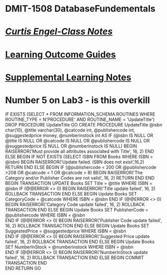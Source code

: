# **DMIT-1508 DatabaseFundementals**
# [***Curtis Engel-Class Notes***](//github.com/cengel2/DatabaseFundementals/blob/master/ClassNotes.MD)
# [**Learning Outcome Guides**](http://dmit-1508.github.io/learningOutcomeGuides)
# [**Supplemental Learning Notes**](http://dmit1508.funs-tuff.com)

# Number 5 on Lab3  - is this overkill
IF EXISTS (SELECT * FROM INFORMATION_SCHEMA.ROUTINES WHERE ROUTINE_TYPE = N'PROCEDURE' AND ROUTINE_NAME = 'UpdateTitle')
    DROP PROCEDURE UpdateTitle
GO
CREATE PROCEDURE UpdateTitle
   @isbn char(10),
   @title varchar(30),
   @catcode int,
   @publishercode int,
   @suggestedprice money,
   @numberinstock int
AS
    IF (@isbn IS NULL OR @title IS NULL OR @catcode IS NULL OR @publishercode IS NULL OR @suggestedprice IS NULL OR @numberinstock IS NULL)
	BEGIN
		RAISERROR('Must provide all attributes associated with Title', 16, 2) 
	END
	ELSE
	BEGIN
		IF NOT EXISTS (SELECT ISBN FROM Books WHERE ISBN = @isbn)
		BEGIN
			RAISERROR('Update failed. ISBN does not exist',16,2)
			RETURN
		END
		ELSE
		BEGIN
			IF (@publishercode < 200 OR @publishercode >208 OR @catcode < 1 OR @catcode > 8)
			BEGIN
				RAISERROR('The Category and/or Publisher Codes are not valid', 16, 2)
				RETURN
			END
		END
		BEGIN TRANSACTION
		UPDATE Books
		SET Title = @title
		WHERE ISBN =  @isbn	
			IF (@@ERROR <> 0)
			BEGIN
				RAISERROR('Title update failed', 16, 2)
				ROLLBACK TRANSACTION
			END
		ELSE
		BEGIN
			Update Books
			SET CategoryCode = @catcode
			WHERE ISBN =  @isbn	
		END
			IF (@@ERROR <> 0)
			BEGIN
				RAISERROR('Category Code update failed', 16, 2)
				ROLLBACK TRANSACTION
			END
		ELSE
		BEGIN
			Update Books
			SET PublisherCode = @publishercode
			WHERE ISBN =  @isbn		
		END
			IF (@@ERROR <> 0)
			BEGIN
				RAISERROR('Publisher Code update failed', 16, 2)
				ROLLBACK TRANSACTION
			END
		ELSE
		BEGIN
			Update Books
			SET SuggestedPrice = @suggestedprice
			WHERE ISBN =  @isbn		
		END
			IF (@@ERROR <> 0)
			BEGIN
				RAISERROR('Suggested Price update failed', 16, 2)
				ROLLBACK TRANSACTION
			END
		ELSE
		BEGIN
			Update Books
			SET NumberInStock = @numberinstock
			WHERE ISBN =  @isbn		
		END
			IF (@@ERROR <> 0)
			BEGIN
				RAISERROR('NumberInStock update failed', 16, 2)
				ROLLBACK TRANSACTION
			END
		ELSE
		BEGIN
			COMMIT TRANSACTION
		END			
	END
RETURN
GO

